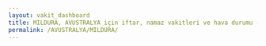 ```yaml
---
layout: vakit_dashboard
title: MILDURA, AVUSTRALYA için iftar, namaz vakitleri ve hava durumu - ilçe/eyalet seç
permalink: /AVUSTRALYA/MILDURA/
---
```


<script type="text/javascript">
  var GLOBAL_COUNTRY = 'AVUSTRALYA';
  var GLOBAL_CITY = 'MILDURA';
  var GLOBAL_STATE = '';
  var lat = 72;
  var lon = 21;
</script>
